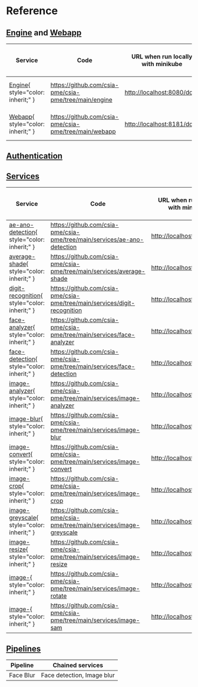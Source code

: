 # Reference

## [Engine](engine.md) and [Webapp](webapp.md)

| Service                                           | Code                                                      | URL when run locally with minikube    | URL when deployed on Fribourg's Kubernetes            |
| ------------------------------------------------- | --------------------------------------------------------- | ------------------------------------- | ----------------------------------------------------- |
| [Engine](./engine.md){ style="color: inherit;" }  | <https://github.com/csia-pme/csia-pme/tree/main/engine>   | <http://localhost:8080/docs>          | <https://engine-csia-pme.kube.isc.heia-fr.ch/docs>    |
| [Webapp](./webapp.md){ style="color: inherit;" }  | <https://github.com/csia-pme/csia-pme/tree/main/webapp>   | <http://localhost:8181/docs>          | <https://webapp-csia-pme.kube.isc.heia-fr.ch/docs>    |

## [Authentication](./auth.md)

## [Services](./service.md)

| Service                                                                   | Code                                                                          | URL when run locally with minikube    | URL when deployed on Fribourg's Kubernetes                    |
| ------------------------------------------------------------------------- | ----------------------------------------------------------------------------- | ------------------------------------- | ------------------------------------------------------------- |
| [ae-ano-detection](./ae-ano-detection.md){ style="color: inherit;" }      | <https://github.com/csia-pme/csia-pme/tree/main/services/ae-ano-detection>    | <http://localhost:8282/docs>          | <https://ae-ano-detection-csia-pme.kube.isc.heia-fr.ch/docs>  |
| [average-shade](./average-shade.md){ style="color: inherit;" }            | <https://github.com/csia-pme/csia-pme/tree/main/services/average-shade>       | <http://localhost:8383/docs>          | <https://average-shade-csia-pme.kube.isc.heia-fr.ch/docs>     |
| [digit-recognition](./digit-recognition.md){ style="color: inherit;" }    | <https://github.com/csia-pme/csia-pme/tree/main/services/digit-recognition>   | <http://localhost:8484/docs>          | <https://digit-recognition-csia-pme.kube.isc.heia-fr.ch/docs> |
| [face-analyzer](./face-analyzer.md){ style="color: inherit;" }            | <https://github.com/csia-pme/csia-pme/tree/main/services/face-analyzer>       | <http://localhost:8585/docs>          | <https://face-analyzer-csia-pme.kube.isc.heia-fr.ch/docs>     |
| [face-detection](./face-detection.md){ style="color: inherit;" }          | <https://github.com/csia-pme/csia-pme/tree/main/services/face-detection>      | <http://localhost:8686/docs>          | <https://face-detection-csia-pme.kube.isc.heia-fr.ch/docs>    |
| [image-analyzer](./image-analyzer.md){ style="color: inherit;" }          | <https://github.com/csia-pme/csia-pme/tree/main/services/image-analyzer>      | <http://localhost:8787/docs>          | <https://image-analyzer-csia-pme.kube.isc.heia-fr.ch/docs>    |
| [image-blur](./image-blur.md){ style="color: inherit;" }          | <https://github.com/csia-pme/csia-pme/tree/main/services/image-blur>      | <http://localhost:8888/docs>          | <https://image-blur-csia-pme.kube.isc.heia-fr.ch/docs>    |
| [image-convert](./image-convert.md){ style="color: inherit;" }          | <https://github.com/csia-pme/csia-pme/tree/main/services/image-convert>      | <http://localhost:8989/docs>          | <https://image-convert-csia-pme.kube.isc.heia-fr.ch/docs>    |
| [image-crop](./image-crop.md){ style="color: inherit;" }          | <https://github.com/csia-pme/csia-pme/tree/main/services/image-crop>      | <http://localhost:9090/docs>          | <https://image-crop-csia-pme.kube.isc.heia-fr.ch/docs>    |
| [image-greyscale](./image-greyscale.md){ style="color: inherit;" }          | <https://github.com/csia-pme/csia-pme/tree/main/services/image-greyscale>      | <http://localhost:9191/docs>          | <https://image-greyscale-csia-pme.kube.isc.heia-fr.ch/docs>    |
| [image-resize](./image-resize.md){ style="color: inherit;" }          | <https://github.com/csia-pme/csia-pme/tree/main/services/image-resize>      | <http://localhost:9292/docs>          | <https://image-resize-csia-pme.kube.isc.heia-fr.ch/docs>    |
| [image-](./image-rotate.md){ style="color: inherit;" }          | <https://github.com/csia-pme/csia-pme/tree/main/services/image-rotate>      | <http://localhost:9393/docs>          | <https://image-rotate-csia-pme.kube.isc.heia-fr.ch/docs>    |
| [image-](./image-sam.md){ style="color: inherit;" }          | <https://github.com/csia-pme/csia-pme/tree/main/services/image-sam>      | <http://localhost:9494/docs>          | <https://image-sam-csia-pme.kube.isc.heia-fr.ch/docs>    |

## [Pipelines](./pipeline.md)

| Pipeline                                                                  | Chained services                                                              |
| ------------------------------------------------------------------------- | ----------------------------------------------------------------------------- |
| Face Blur                                                                 | Face detection, Image blur                                                    |
